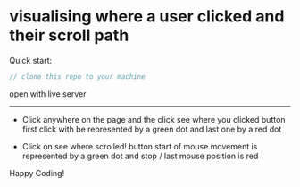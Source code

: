 # visualising where a user clicked and their scroll path

Quick start:

```javascript
// clone this repo to your machine
```

open with live server

---

* Click anywhere on the page and the click see where you clicked button
first click with be represented by a green dot and last one by a red dot

* Click on see where scrolled! button
start of mouse movement is represented by a green dot and stop / last mouse position is red

Happy Coding!
